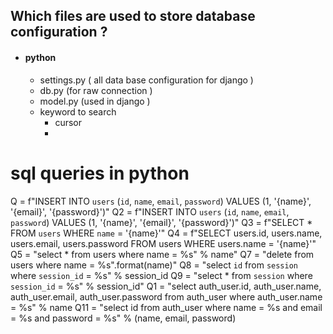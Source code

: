 ## Which files are used to store database configuration ?
- #### python
    - settings.py ( all data base configuration for django )
    - db.py (for raw connection )
    - model.py (used in django )
    - keyword to search 
        - cursor
        - 



# sql queries in python
Q = f"INSERT INTO `users` (`id`, `name`, `email`, `password`) VALUES (1, '{name}', '{email}', '{password}')"
Q2 = f"INSERT INTO `users` (`id`, `name`, `email`, `password`) VALUES (1, '{name}', '{email}', '{password}')"
Q3 = f"SELECT * FROM `users` WHERE `name` = '{name}'"
Q4 = f"SELECT users.id, users.name, users.email, users.password FROM users WHERE users.name = '{name}'"
Q5 = "select * from users where name = %s" % name"
Q7 = "delete from users where name = %s".format(name)"
Q8 = "select `id` from `session` where `session_id` = %s" % session_id
Q9 = "select * from `session` where `session_id` = %s" % session_id"
Q1 = "select auth_user.id, auth_user.name, auth_user.email, auth_user.password from auth_user where auth_user.name = %s" % name
Q11 = "select id from auth_user where name = %s and email = %s and password = %s" % (name, email, password)

